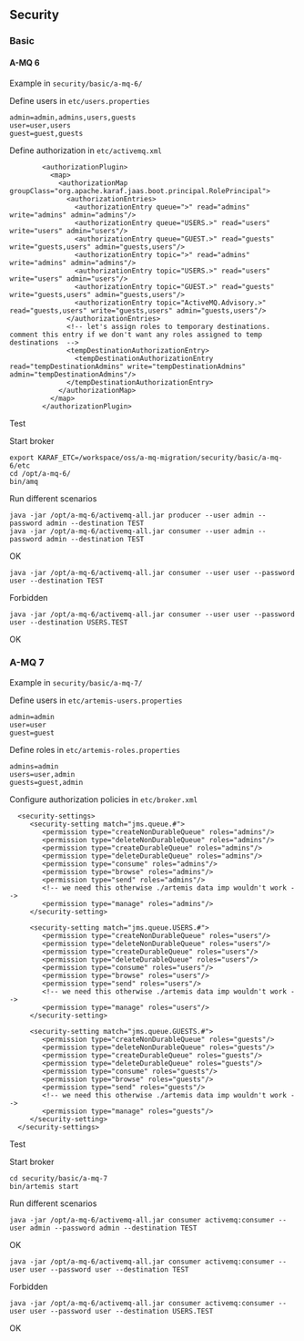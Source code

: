 ## Security

### Basic

#### A-MQ 6

Example in `security/basic/a-mq-6/`

Define users in `etc/users.properties`

	admin=admin,admins,users,guests
	user=user,users
	guest=guest,guests

Define authorization in `etc/activemq.xml`

            <authorizationPlugin>
              <map>
                <authorizationMap groupClass="org.apache.karaf.jaas.boot.principal.RolePrincipal">
                  <authorizationEntries>
                    <authorizationEntry queue=">" read="admins" write="admins" admin="admins"/>
                    <authorizationEntry queue="USERS.>" read="users" write="users" admin="users"/>
                    <authorizationEntry queue="GUEST.>" read="guests" write="guests,users" admin="guests,users"/>
                    <authorizationEntry topic=">" read="admins" write="admins" admin="admins"/>
                    <authorizationEntry topic="USERS.>" read="users" write="users" admin="users"/>
                    <authorizationEntry topic="GUEST.>" read="guests" write="guests,users" admin="guests,users"/>
                    <authorizationEntry topic="ActiveMQ.Advisory.>" read="guests,users" write="guests,users" admin="guests,users"/>
                  </authorizationEntries>
                  <!-- let's assign roles to temporary destinations. comment this entry if we don't want any roles assigned to temp destinations  -->
                  <tempDestinationAuthorizationEntry>
                    <tempDestinationAuthorizationEntry read="tempDestinationAdmins" write="tempDestinationAdmins" admin="tempDestinationAdmins"/>
                  </tempDestinationAuthorizationEntry>
                </authorizationMap>
              </map>
            </authorizationPlugin>


Test

Start broker

	export KARAF_ETC=/workspace/oss/a-mq-migration/security/basic/a-mq-6/etc
	cd /opt/a-mq-6/
	bin/amq

Run different scenarios

	java -jar /opt/a-mq-6/activemq-all.jar producer --user admin --password admin --destination TEST
	java -jar /opt/a-mq-6/activemq-all.jar consumer --user admin --password admin --destination TEST

OK
	
	java -jar /opt/a-mq-6/activemq-all.jar consumer --user user --password user --destination TEST

Forbidden
	
	java -jar /opt/a-mq-6/activemq-all.jar consumer --user user --password user --destination USERS.TEST

OK


### A-MQ 7

Example in `security/basic/a-mq-7/`


Define users in `etc/artemis-users.properties`

	admin=admin
	user=user
	guest=guest

Define roles in `etc/artemis-roles.properties`

	admins=admin
	users=user,admin
	guests=guest,admin

Configure authorization policies in `etc/broker.xml`	

      <security-settings>
         <security-setting match="jms.queue.#">
            <permission type="createNonDurableQueue" roles="admins"/>
            <permission type="deleteNonDurableQueue" roles="admins"/>
            <permission type="createDurableQueue" roles="admins"/>
            <permission type="deleteDurableQueue" roles="admins"/>
            <permission type="consume" roles="admins"/>
            <permission type="browse" roles="admins"/>
            <permission type="send" roles="admins"/>
            <!-- we need this otherwise ./artemis data imp wouldn't work -->
            <permission type="manage" roles="admins"/>
         </security-setting>

         <security-setting match="jms.queue.USERS.#">
            <permission type="createNonDurableQueue" roles="users"/>
            <permission type="deleteNonDurableQueue" roles="users"/>
            <permission type="createDurableQueue" roles="users"/>
            <permission type="deleteDurableQueue" roles="users"/>
            <permission type="consume" roles="users"/>
            <permission type="browse" roles="users"/>
            <permission type="send" roles="users"/>
            <!-- we need this otherwise ./artemis data imp wouldn't work -->
            <permission type="manage" roles="users"/>
         </security-setting>         

         <security-setting match="jms.queue.GUESTS.#">
            <permission type="createNonDurableQueue" roles="guests"/>
            <permission type="deleteNonDurableQueue" roles="guests"/>
            <permission type="createDurableQueue" roles="guests"/>
            <permission type="deleteDurableQueue" roles="guests"/>
            <permission type="consume" roles="guests"/>
            <permission type="browse" roles="guests"/>
            <permission type="send" roles="guests"/>
            <!-- we need this otherwise ./artemis data imp wouldn't work -->
            <permission type="manage" roles="guests"/>
         </security-setting>                  
      </security-settings>	

Test

Start broker

	cd security/basic/a-mq-7
	bin/artemis start

Run different scenarios

	java -jar /opt/a-mq-6/activemq-all.jar consumer activemq:consumer --user admin --password admin --destination TEST

OK

	java -jar /opt/a-mq-6/activemq-all.jar consumer activemq:consumer --user user --password user --destination TEST

Forbidden

	java -jar /opt/a-mq-6/activemq-all.jar consumer activemq:consumer --user user --password user --destination USERS.TEST

OK     